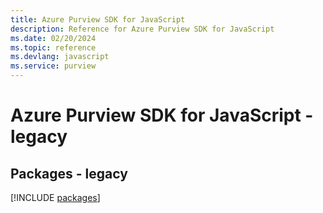 ```yaml
---
title: Azure Purview SDK for JavaScript
description: Reference for Azure Purview SDK for JavaScript
ms.date: 02/20/2024
ms.topic: reference
ms.devlang: javascript
ms.service: purview
---
```

# Azure Purview SDK for JavaScript - legacy
## Packages - legacy
[!INCLUDE [packages](purview-index.md)]